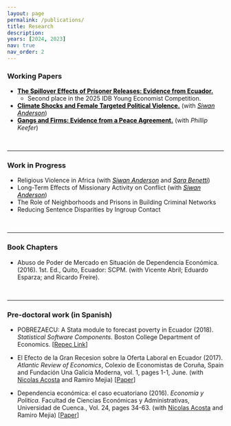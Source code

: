 ```yaml
---
layout: page
permalink: /publications/
title: Research
description: 
years: [2024, 2023]
nav: true
nav_order: 2
---
```



### Working Papers

- [<u><b><span style="color:black;">The Spillover Effects of Prisoner Releases: Evidence from Ecuador.</span></b></u>](../assets/pdf/Daniel_Jaramillo_JMP.pdf)
  - Second place in the 2025 IDB Young Economist Competition.
- [<u><b><span style="color:black;">Climate Shocks and Female Targeted Political Violence.</span></b></u>](../assets/pdf/climate_and_pvtw.pdf) (with [<u><i><span style="color:black;">Siwan Anderson</span></i></u>](https://sites.google.com/view/siwan-anderson/home))
- [<u><b><span style="color:black;">Gangs and Firms: Evidence from a Peace Agreement.</span></b></u>](../assets/pdf/0gangs_truce.pdf) (with *Phillip Keefer*) 

<br>

---
### Work in Progress

- Religious Violence in Africa (with [<u><i><span style="color:black;">Siwan Anderson</span></i></u>](https://sites.google.com/view/siwan-anderson/home) and [<u><i><span style="color:black;">Sara Benetti</span></i></u>](https://www.sarabenetti.com/))
- Long-Term Effects of Missionary Activity on Conflict (with [<u><i><span style="color:black;">Siwan Anderson</span></i></u>](https://sites.google.com/view/siwan-anderson/home))
- The Role of Neighborhoods and Prisons in Building Criminal Networks
- Reducing Sentence Disparities by Ingroup Contact

<br>

---
### Book Chapters

- Abuso de Poder de Mercado en Situación de Dependencia Económica. (2016). 1st. Ed., Quito, Ecuador: SCPM. (with Vicente Abril; Eduardo Esparza; and Ricardo Freire).

<br>

---
### Pre-doctoral work (in Spanish)

- POBREZAECU: A Stata module to forecast poverty in Ecuador (2018). *Statistical Software Components.* Boston College Department of Economics. [[Repec Link](https://ideas.repec.org/c/boc/bocode/s458309.html)]

- El Efecto de la Gran Recesion sobre la Oferta Laboral en Ecuador (2017). *Atlantic Review of Economics*, Colexio de Economistas de Coruña, Spain and Fundación Una Galicia Moderna, vol. 1, pages 1-1, June.  (with [Nicolas Acosta](https://puceinvestiga.puce.edu.ec/en/persons/hugo-nicol%C3%A1s-acosta-gonz%C3%A1lez) and Ramiro Mejia) [[Paper](http://www.unagaliciamoderna.com/eawp/coldata/upload/Vol1_17_Oferta_Laboral_Ecuador.pdf)]

- Dependencia económica: el caso ecuatoriano (2016). *Economía y Política.* Facultad de Ciencias Económicas y Administrativas, Universidad de Cuenca., Vol. 24, pages 34-63. (with [Nicolas Acosta](https://puceinvestiga.puce.edu.ec/en/persons/hugo-nicol%C3%A1s-acosta-gonz%C3%A1lez) and Ramiro Mejia) [[Paper](https://dspace.ucuenca.edu.ec/bitstream/123456789/30213/1/1179-3607-1-PB.pdf)]
